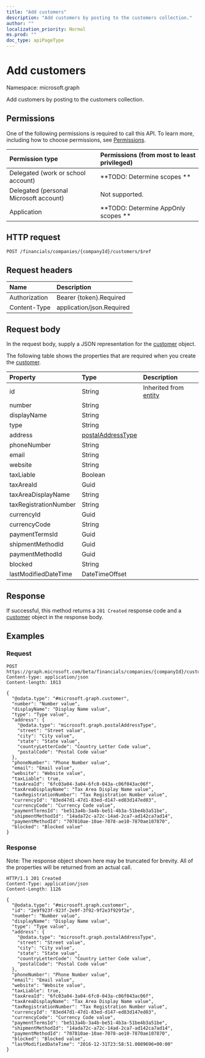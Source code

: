 ```yaml
---
title: "Add customers"
description: "Add customers by posting to the customers collection."
author: ""
localization_priority: Normal
ms.prod: ""
doc_type: apiPageType
---
```


# Add customers

Namespace: microsoft.graph

Add customers by posting to the customers collection.

## Permissions
One of the following permissions is required to call this API. To learn more, including how to choose permissions, see [Permissions](/concepts/permissions-reference.md).

|Permission type|Permissions (from most to least privileged)|
|:---|:---|
|Delegated (work or school account)|**TODO: Determine scopes **|
|Delegated (personal Microsoft account)|Not supported.|
|Application|**TODO: Determine AppOnly scopes **|

## HTTP request
<!-- {
  "blockType": "ignored"
}
-->
``` http
POST /financials/companies/{companyId}/customers/$ref
```

## Request headers
|Name|Description|
|:---|:---|
|Authorization|Bearer {token}.Required|
|Content-Type|application/json.Required|

## Request body
In the request body, supply a JSON representation for the [customer](../resources/customer.md) object.

The following table shows the properties that are required when you create the [customer](../resources/customer.md).

|Property|Type|Description|
|:---|:---|:---|
|id|String| Inherited from [entity](../resources/entity.md)|
|number|String||
|displayName|String||
|type|String||
|address|[postalAddressType](../resources/postaladdresstype.md)||
|phoneNumber|String||
|email|String||
|website|String||
|taxLiable|Boolean||
|taxAreaId|Guid||
|taxAreaDisplayName|String||
|taxRegistrationNumber|String||
|currencyId|Guid||
|currencyCode|String||
|paymentTermsId|Guid||
|shipmentMethodId|Guid||
|paymentMethodId|Guid||
|blocked|String||
|lastModifiedDateTime|DateTimeOffset||



## Response
If successful, this method returns a `201 Created` response code and a [customer](../resources/customer.md) object in the response body.

## Examples

### Request
<!-- {
  "blockType": "request",
  "name": "create_customer_from_"
}
-->
``` http
POST https://graph.microsoft.com/beta/financials/companies/{companyId}/customers
Content-type: application/json
Content-length: 1013

{
  "@odata.type": "#microsoft.graph.customer",
  "number": "Number value",
  "displayName": "Display Name value",
  "type": "Type value",
  "address": {
    "@odata.type": "microsoft.graph.postalAddressType",
    "street": "Street value",
    "city": "City value",
    "state": "State value",
    "countryLetterCode": "Country Letter Code value",
    "postalCode": "Postal Code value"
  },
  "phoneNumber": "Phone Number value",
  "email": "Email value",
  "website": "Website value",
  "taxLiable": true,
  "taxAreaId": "6fc03a04-3a04-6fc0-043a-c06f043ac06f",
  "taxAreaDisplayName": "Tax Area Display Name value",
  "taxRegistrationNumber": "Tax Registration Number value",
  "currencyId": "83ed47d1-47d1-83ed-d147-ed83d147ed83",
  "currencyCode": "Currency Code value",
  "paymentTermsId": "be513a4b-3a4b-be51-4b3a-51be4b3a51be",
  "shipmentMethodId": "14ada72c-a72c-14ad-2ca7-ad142ca7ad14",
  "paymentMethodId": "707810ae-10ae-7078-ae10-7870ae107870",
  "blocked": "Blocked value"
}
```

### Response
Note: The response object shown here may be truncated for brevity. All of the properties will be returned from an actual call.
<!-- {
  "blockType": "response",
  "truncated": true,
  "@odata.type": "microsoft.graph.customer"
}
-->
``` http
HTTP/1.1 201 Created
Content-Type: application/json
Content-Length: 1126

{
  "@odata.type": "#microsoft.graph.customer",
  "id": "2e9f923f-923f-2e9f-3f92-9f2e3f929f2e",
  "number": "Number value",
  "displayName": "Display Name value",
  "type": "Type value",
  "address": {
    "@odata.type": "microsoft.graph.postalAddressType",
    "street": "Street value",
    "city": "City value",
    "state": "State value",
    "countryLetterCode": "Country Letter Code value",
    "postalCode": "Postal Code value"
  },
  "phoneNumber": "Phone Number value",
  "email": "Email value",
  "website": "Website value",
  "taxLiable": true,
  "taxAreaId": "6fc03a04-3a04-6fc0-043a-c06f043ac06f",
  "taxAreaDisplayName": "Tax Area Display Name value",
  "taxRegistrationNumber": "Tax Registration Number value",
  "currencyId": "83ed47d1-47d1-83ed-d147-ed83d147ed83",
  "currencyCode": "Currency Code value",
  "paymentTermsId": "be513a4b-3a4b-be51-4b3a-51be4b3a51be",
  "shipmentMethodId": "14ada72c-a72c-14ad-2ca7-ad142ca7ad14",
  "paymentMethodId": "707810ae-10ae-7078-ae10-7870ae107870",
  "blocked": "Blocked value",
  "lastModifiedDateTime": "2016-12-31T23:58:51.0089696+00:00"
}
```

